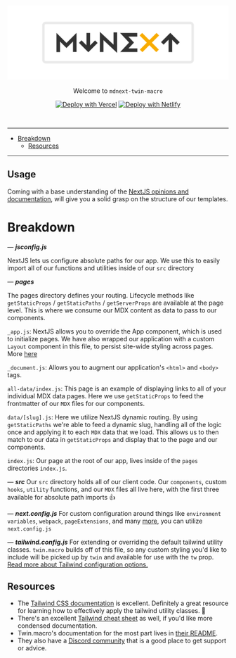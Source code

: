 <!-- markdownlint-disable MD033 MD041 -->

![mdnext](./mdnext.png)

<div align="center">

Welcome to `mdnext-twin-macro`

[![Deploy with Vercel](https://vercel.com/button)](https://vercel.com/import/git?s=https%3A%2F%2Fgithub.com%2Fdomitriusclark%2Fmdnext-twin-macro)
[![Deploy with Netlify](https://www.netlify.com/img/deploy/button.svg)](https://app.netlify.com/start/deploy?repository=https://github.com/domitriusclark/mdnext-twin-macro)

<br/>

</div>

---

- [Breakdown](#breakdown)
  - [Resources](#resources)

---

## Usage

Coming with a base understanding of the [NextJS opinions and documentation](https://nextjs.org/docs/getting-started), will give you a solid grasp on the structure of our templates.

# Breakdown

— **_jsconfig.js_**

NextJS lets us configure absolute paths for our app. We use this to easily import all of our functions and utilities inside of our `src` directory

— **_pages_**

The pages directory defines your routing. Lifecycle methods like `getStaticProps` / `getStaticPaths` / `getServerProps` are available at the page level. This is where we consume our MDX content as data to pass to our components.

`_app.js`:
NextJS allows you to override the App component, which is used to initialize pages. We have also wrapped our application with a custom `Layout` component in this file, to persist site-wide styling across pages. More [here](https://nextjs.org/docs/advanced-features/custom-app)

`_document.js`:
Allows you to augment our application's `<html>` and `<body>` tags.

`all-data/index.js`:
This page is an example of displaying links to all of your individual MDX data pages. Here we use `getStaticProps` to feed the frontmatter of our `MDX` files for our components.

`data/[slug].js`:
Here we utilize NextJS dynamic routing. By using `getStaticPaths` we're able to feed a dynamic slug, handling all of the logic once and applying it to each `MDX` data that we load. This allows us to then match to our data in `getStaticProps` and display that to the page and our components.

`index.js`:
Our page at the root of our app, lives inside of the `pages` directories `index.js`.

— **_src_**
Our `src` directory holds all of our client code. Our `components`, custom `hooks`, `utility` functions, and our `MDX` files all live here, with the first three available for absolute path imports 👍

— **_next.config.js_**
For custom configuration around things like `environment variables`, `webpack`, `pageExtensions`, and many [more](https://github.com/vercel/next.js/blob/canary/packages/next/next-server/server/config.ts#L12-L63), you can utilize `next.config.js`

— **_tailwind.config.js_**
For extending or overriding the default tailwind utility classes. `twin.macro` builds off of this file, so any custom styling you'd like to include will be picked up by `twin` and available for use with the `tw` prop. [Read more about Tailwind configuration options.](https://tailwindcss.com/docs/configuration#app)

## Resources

- The [Tailwind CSS documentation](https://tailwindcss.com/) is excellent. Definitely a great resource for learning how to effectively apply the tailwind utility classes. 💯
- There's an excellent [Tailwind cheat sheet](https://nerdcave.com/tailwind-cheat-sheet) as well, if you'd like more condensed documentation.
- Twin.macro's documentation for the most part lives in [their README](https://github.com/ben-rogerson/twin.macro).
- They also have a [Discord community](https://discord.gg/Xj6x9z7) that is a good place to get support or advice.
